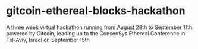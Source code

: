 # gitcoin-ethereal-blocks-hackathon
A three week virtual hackathon running from August 28th to September 11th powered by Gitcoin, leading up to the ConsenSys Ethereal Conference in Tel-Aviv, Israel on September 15th
